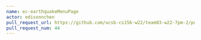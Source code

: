 ```yaml
---
name: ec-earthquakeMenuPage
actor: edisonnchen
pull_request_url: https://github.com/ucsb-cs156-w22/team03-w22-7pm-2/pull/44
pull_request_num: 44
---
```

